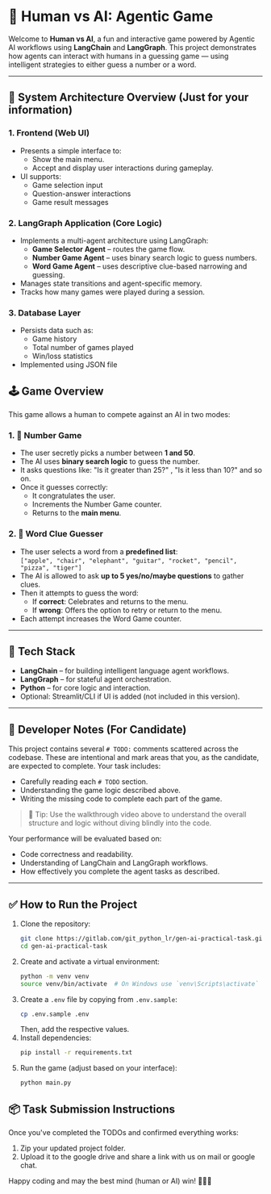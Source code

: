 # 🧠 Human vs AI: Agentic Game

Welcome to **Human vs AI**, a fun and interactive game powered by Agentic AI workflows using **LangChain** and **LangGraph**. This project demonstrates how agents can interact with humans in a guessing game — using intelligent strategies to either guess a number or a word.

---
## 🧱 System Architecture Overview (Just for your information)

### 1. Frontend (Web UI)
- Presents a simple interface to:
  - Show the main menu.
  - Accept and display user interactions during gameplay.
- UI supports:
  - Game selection input
  - Question-answer interactions
  - Game result messages

### 2. LangGraph Application (Core Logic)
- Implements a multi-agent architecture using LangGraph:
  - **Game Selector Agent** – routes the game flow.
  - **Number Game Agent** – uses binary search logic to guess numbers.
  - **Word Game Agent** – uses descriptive clue-based narrowing and guessing.
- Manages state transitions and agent-specific memory.
- Tracks how many games were played during a session.

### 3. Database Layer
- Persists data such as:
  - Game history
  - Total number of games played
  - Win/loss statistics
- Implemented using JSON file

## 🕹 Game Overview

This game allows a human to compete against an AI in two modes:

### 1. 🔢 Number Game
- The user secretly picks a number between **1 and 50**.
- The AI uses **binary search logic** to guess the number.
- It asks questions like: "Is it greater than 25?" , "Is it less than 10?" and so on.
- Once it guesses correctly:
  - It congratulates the user.
  - Increments the Number Game counter.
  - Returns to the **main menu**.

### 2. 🧩 Word Clue Guesser
- The user selects a word from a **predefined list**:  
  `["apple", "chair", "elephant", "guitar", "rocket", "pencil", "pizza", "tiger"]`
- The AI is allowed to ask **up to 5 yes/no/maybe questions** to gather clues.
- Then it attempts to guess the word:
  - If **correct**: Celebrates and returns to the menu.
  - If **wrong**: Offers the option to retry or return to the menu.
- Each attempt increases the Word Game counter.

---

## 🧠 Tech Stack

- **LangChain** – for building intelligent language agent workflows.
- **LangGraph** – for stateful agent orchestration.
- **Python** – for core logic and interaction.
- Optional: Streamlit/CLI if UI is added (not included in this version).

---

## 📌 Developer Notes (For Candidate)

This project contains several `# TODO:` comments scattered across the codebase. These are intentional and mark areas that you, as the candidate, are expected to complete. Your task includes:

- Carefully reading each `# TODO` section.
- Understanding the game logic described above.
- Writing the missing code to complete each part of the game.

> 🧩 Tip: Use the walkthrough video above to understand the overall structure and logic without diving blindly into the code.

Your performance will be evaluated based on:
- Code correctness and readability.
- Understanding of LangChain and LangGraph workflows.
- How effectively you complete the agent tasks as described.

---

## ✅ How to Run the Project

1. Clone the repository:
   ```bash
   git clone https://gitlab.com/git_python_lr/gen-ai-practical-task.git
   cd gen-ai-practical-task
   ```
2. Create and activate a virtual environment:
   ```bash
   python -m venv venv
   source venv/bin/activate  # On Windows use `venv\Scripts\activate`
   ```
3. Create a `.env` file by copying from `.env.sample`:
   ```bash
   cp .env.sample .env
   ```
   Then, add the respective values.
4. Install dependencies:
   ```bash
   pip install -r requirements.txt
   ```
5. Run the game (adjust based on your interface):
   ```bash
   python main.py
   ```

## 📦 Task Submission Instructions

Once you've completed the TODOs and confirmed everything works:

1. Zip your updated project folder.
2. Upload it to the google drive and share a link with us on mail or google chat.

Happy coding and may the best mind (human or AI) win! 🤖🧠👤
